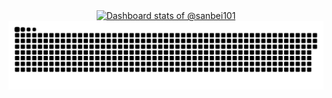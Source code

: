 <a href="https://next.ossinsight.io/widgets/official/compose-user-dashboard-stats?user_id=95988545" target="_blank" style="display: block" align="center">
  <picture>
    <source media="(prefers-color-scheme: dark)" srcset="https://next.ossinsight.io/widgets/official/compose-user-dashboard-stats/thumbnail.png?user_id=95988545&image_size=auto&color_scheme=dark" width="771" height="auto">
    <img alt="Dashboard stats of @sanbei101" src="https://next.ossinsight.io/widgets/official/compose-user-dashboard-stats/thumbnail.png?user_id=95988545&image_size=auto&color_scheme=light" width="771" height="auto">
  </picture>
</a>

<!-- Made with [OSS Insight](https://ossinsight.io/) -->

<picture>
  <source media="(prefers-color-scheme: dark)" srcset="https://raw.githubusercontent.com/sanbei011/sanbei011/output/github-contribution-grid-snake-dark.svg" />
  <source media="(prefers-color-scheme: light)" srcset="https://raw.githubusercontent.com/sanbei011/sanbei011/output/github-contribution-grid-snake.svg" />
  <img alt="github-snake" src="https://raw.githubusercontent.com/sanbei011/sanbei011/output/github-contribution-grid-snake.svg" />
</picture>
